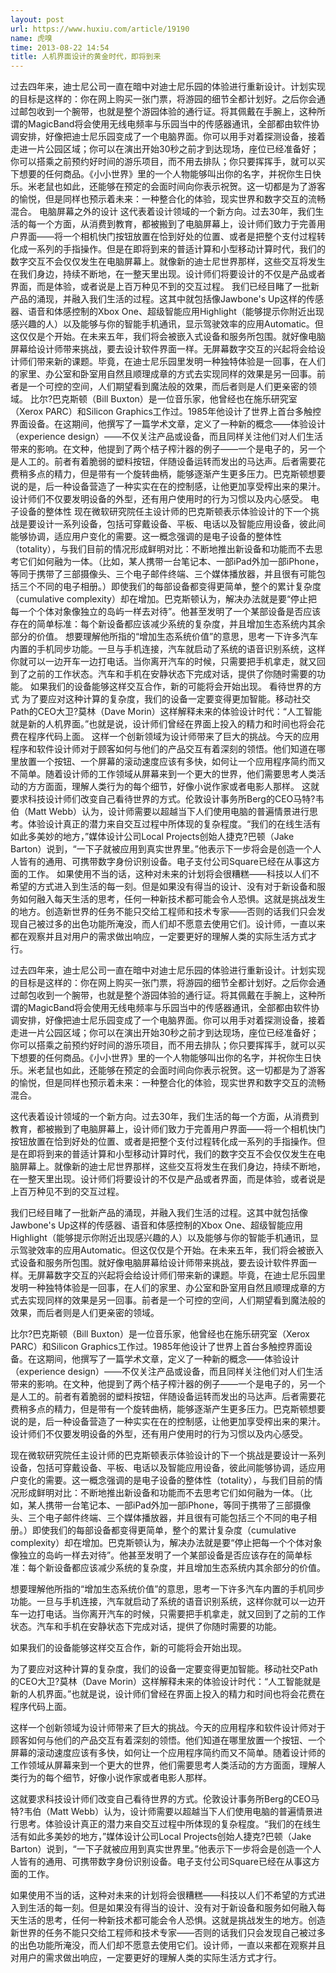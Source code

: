 ```yaml
---
layout: post
url: https://www.huxiu.com/article/19190
name: 虎嗅
time: 2013-08-22 14:54
title: 人机界面设计的黄金时代，即将到来
---
```

过去四年来，迪士尼公司一直在暗中对迪士尼乐园的体验进行重新设计。计划实现的目标是这样的：你在网上购买一张门票，将游园的细节全都计划好。之后你会通过邮包收到一个腕带，也就是整个游园体验的通行证。将其佩戴在手腕上，这种所谓的MagicBand将会使用无线电频率与乐园当中的传感器通讯，全部都由软件协调安排，好像把迪士尼乐园变成了一个电脑界面。你可以用手对着探测设备，接着走进一片公园区域；你可以在演出开始30秒之前才到达现场，座位已经准备好；你可以搭乘之前预约好时间的游乐项目，而不用去排队；你只要挥挥手，就可以买下想要的任何商品。《小小世界》里的一个人物能够叫出你的名字，并祝你生日快乐。米老鼠也如此，还能够在预定的会面时间向你表示祝贺。这一切都是为了游客的愉悦，但是同样也预示着未来：一种整合化的体验，现实世界和数字交互的流畅混合。 电脑屏幕之外的设计 这代表着设计领域的一个新方向。过去30年，我们生活的每一个方面，从消费到教育，都被搬到了电脑屏幕上，设计师们致力于完善用户界面——将一个相机快门按钮放置在恰到好处的位置、或者是把整个支付过程转化成一系列的手指操作。但是在即将到来的普适计算和小型移动计算时代，我们的数字交互不会仅仅发生在电脑屏幕上。就像新的迪士尼世界那样，这些交互将发生在我们身边，持续不断地，在一整天里出现。设计师们将要设计的不仅是产品或者界面，而是体验，或者说是上百万种见不到的交互过程。 我们已经目睹了一批新产品的涌现，并融入我们生活的过程。这其中就包括像Jawbone's Up这样的传感器、语音和体感控制的Xbox One、超级智能应用Highlight（能够提示你附近出现感兴趣的人）以及能够与你的智能手机通讯，显示驾驶效率的应用Automatic。但这仅仅是个开始。在未来五年，我们将会被嵌入式设备和服务所包围。就好像电脑屏幕给设计师带来挑战，要去设计软件界面一样。无屏幕数字交互的兴起将会给设计师们带来新的课题。毕竟，在迪士尼乐园里发明一种独特体验是一回事，在人们的家里、办公室和卧室用自然且顺理成章的方式去实现同样的效果是另一回事。前者是一个可控的空间，人们期望看到魔法般的效果，而后者则是人们更亲密的领域。 比尔?巴克斯顿（Bill Buxton）是一位音乐家，他曾经也在施乐研究室（Xerox PARC）和Silicon Graphics工作过。1985年他设计了世界上首台多触控界面设备。在这期间，他撰写了一篇学术文章，定义了一种新的概念——体验设计（experience design）——不仅关注产品或设备，而且同样关注他们对人们生活带来的影响。在文种，他提到了两个桔子榨汁器的例子——一个是电子的，另一个是人工的。前者有着脆弱的塑料按钮，伴随设备运转而发出的马达声。后者需要花费稍多点的精力，但是带有一个旋转曲柄，能够逐渐产生更多压力。巴克斯顿想要说的是，后一种设备营造了一种实实在在的控制感，让他更加享受榨出来的果汁。设计师们不仅要发明设备的外型，还有用户使用时的行为习惯以及内心感受。 电子设备的整体性 现在微软研究院任主设计师的巴克斯顿表示体验设计的下一个挑战是要设计一系列设备，包括可穿戴设备、平板、电话以及智能应用设备，彼此间能够协调，适应用户变化的需要。这一概念强调的是电子设备的整体性（totality），与我们目前的情况形成鲜明对比：不断地推出新设备和功能而不去思考它们如何融为一体。（比如，某人携带一台笔记本、一部iPad外加一部iPhone，等同于携带了三部摄像头、三个电子邮件终端、三个媒体播放器，并且很有可能包括三个不同的电子相册。）即使我们的每部设备都变得更简单，整个的累计复杂度（cumulative complexity）却在增加。巴克斯顿认为，解决办法就是要“停止把每一个个体对象像独立的岛屿一样去对待”。他甚至发明了一个某部设备是否应该存在的简单标准：每个新设备都应该减少系统的复杂度，并且增加生态系统内其余部分的价值。 想要理解他所指的“增加生态系统价值”的意思，思考一下许多汽车内置的手机同步功能。一旦与手机连接，汽车就启动了系统的语音识别系统，这样你就可以一边开车一边打电话。当你离开汽车的时候，只需要把手机拿走，就又回到了之前的工作状态。汽车和手机在安静状态下完成对话，提供了你随时需要的功能。 如果我们的设备能够这样交互合作，新的可能将会开始出现。 看待世界的方式 为了要应对这种计算的复杂度，我们的设备一定要变得更加智能。移动社交Path的CEO大卫?莫林（Dave Morin）这样解释未来的体验设计时代：“人工智能就是新的人机界面。”也就是说，设计师们曾经在界面上投入的精力和时间也将会花费在程序代码上面。 这样一个创新领域为设计师带来了巨大的挑战。今天的应用程序和软件设计师对于顾客如何与他们的产品交互有着深刻的领悟。他们知道在哪里放置一个按钮、一个屏幕的滚动速度应该有多快，如何让一个应用程序简约而又不简单。随着设计师的工作领域从屏幕来到一个更大的世界，他们需要思考人类活动的方方面面，理解人类行为的每个细节，好像小说作家或者电影人那样。 这就要求科技设计师们改变自己看待世界的方式。伦敦设计事务所Berg的CEO马特?韦伯（Matt Webb）认为，设计师需要以超越当下人们使用电脑的普遍情景进行思考。体验设计真正的潜力来自交互过程中所体现的复杂程度。“我们的在线生活有如此多美妙的地方，”媒体设计公司Local Projects创始人捷克?巴顿（Jake Barton）说到，“一下子就被应用到真实世界里。”他表示下一步将会是创造一个人人皆有的通用、可携带数字身份识别设备。电子支付公司Square已经在从事这方面的工作。 如果使用不当的话，这种对未来的计划将会很糟糕——科技以人们不希望的方式进入到生活的每一刻。但是如果没有得当的设计、没有对于新设备和服务如何融入每天生活的思考，任何一种新技术都可能会令人恐惧。这就是挑战发生的地方。创造新世界的任务不能只交给工程师和技术专家——否则的话我们只会发现自己被过多的出色功能所淹没，而人们却不愿意去使用它们。设计师，一直以来都在观察并且对用户的需求做出响应，一定要更好的理解人类的实际生活方式才行。

过去四年来，迪士尼公司一直在暗中对迪士尼乐园的体验进行重新设计。计划实现的目标是这样的：你在网上购买一张门票，将游园的细节全都计划好。之后你会通过邮包收到一个腕带，也就是整个游园体验的通行证。将其佩戴在手腕上，这种所谓的MagicBand将会使用无线电频率与乐园当中的传感器通讯，全部都由软件协调安排，好像把迪士尼乐园变成了一个电脑界面。你可以用手对着探测设备，接着走进一片公园区域；你可以在演出开始30秒之前才到达现场，座位已经准备好；你可以搭乘之前预约好时间的游乐项目，而不用去排队；你只要挥挥手，就可以买下想要的任何商品。《小小世界》里的一个人物能够叫出你的名字，并祝你生日快乐。米老鼠也如此，还能够在预定的会面时间向你表示祝贺。这一切都是为了游客的愉悦，但是同样也预示着未来：一种整合化的体验，现实世界和数字交互的流畅混合。

这代表着设计领域的一个新方向。过去30年，我们生活的每一个方面，从消费到教育，都被搬到了电脑屏幕上，设计师们致力于完善用户界面——将一个相机快门按钮放置在恰到好处的位置、或者是把整个支付过程转化成一系列的手指操作。但是在即将到来的普适计算和小型移动计算时代，我们的数字交互不会仅仅发生在电脑屏幕上。就像新的迪士尼世界那样，这些交互将发生在我们身边，持续不断地，在一整天里出现。设计师们将要设计的不仅是产品或者界面，而是体验，或者说是上百万种见不到的交互过程。

我们已经目睹了一批新产品的涌现，并融入我们生活的过程。这其中就包括像Jawbone's Up这样的传感器、语音和体感控制的Xbox One、超级智能应用Highlight（能够提示你附近出现感兴趣的人）以及能够与你的智能手机通讯，显示驾驶效率的应用Automatic。但这仅仅是个开始。在未来五年，我们将会被嵌入式设备和服务所包围。就好像电脑屏幕给设计师带来挑战，要去设计软件界面一样。无屏幕数字交互的兴起将会给设计师们带来新的课题。毕竟，在迪士尼乐园里发明一种独特体验是一回事，在人们的家里、办公室和卧室用自然且顺理成章的方式去实现同样的效果是另一回事。前者是一个可控的空间，人们期望看到魔法般的效果，而后者则是人们更亲密的领域。

比尔?巴克斯顿（Bill Buxton）是一位音乐家，他曾经也在施乐研究室（Xerox PARC）和Silicon Graphics工作过。1985年他设计了世界上首台多触控界面设备。在这期间，他撰写了一篇学术文章，定义了一种新的概念——体验设计（experience design）——不仅关注产品或设备，而且同样关注他们对人们生活带来的影响。在文种，他提到了两个桔子榨汁器的例子——一个是电子的，另一个是人工的。前者有着脆弱的塑料按钮，伴随设备运转而发出的马达声。后者需要花费稍多点的精力，但是带有一个旋转曲柄，能够逐渐产生更多压力。巴克斯顿想要说的是，后一种设备营造了一种实实在在的控制感，让他更加享受榨出来的果汁。设计师们不仅要发明设备的外型，还有用户使用时的行为习惯以及内心感受。

现在微软研究院任主设计师的巴克斯顿表示体验设计的下一个挑战是要设计一系列设备，包括可穿戴设备、平板、电话以及智能应用设备，彼此间能够协调，适应用户变化的需要。这一概念强调的是电子设备的整体性（totality），与我们目前的情况形成鲜明对比：不断地推出新设备和功能而不去思考它们如何融为一体。（比如，某人携带一台笔记本、一部iPad外加一部iPhone，等同于携带了三部摄像头、三个电子邮件终端、三个媒体播放器，并且很有可能包括三个不同的电子相册。）即使我们的每部设备都变得更简单，整个的累计复杂度（cumulative complexity）却在增加。巴克斯顿认为，解决办法就是要“停止把每一个个体对象像独立的岛屿一样去对待”。他甚至发明了一个某部设备是否应该存在的简单标准：每个新设备都应该减少系统的复杂度，并且增加生态系统内其余部分的价值。

想要理解他所指的“增加生态系统价值”的意思，思考一下许多汽车内置的手机同步功能。一旦与手机连接，汽车就启动了系统的语音识别系统，这样你就可以一边开车一边打电话。当你离开汽车的时候，只需要把手机拿走，就又回到了之前的工作状态。汽车和手机在安静状态下完成对话，提供了你随时需要的功能。

如果我们的设备能够这样交互合作，新的可能将会开始出现。

为了要应对这种计算的复杂度，我们的设备一定要变得更加智能。移动社交Path的CEO大卫?莫林（Dave Morin）这样解释未来的体验设计时代：“人工智能就是新的人机界面。”也就是说，设计师们曾经在界面上投入的精力和时间也将会花费在程序代码上面。

这样一个创新领域为设计师带来了巨大的挑战。今天的应用程序和软件设计师对于顾客如何与他们的产品交互有着深刻的领悟。他们知道在哪里放置一个按钮、一个屏幕的滚动速度应该有多快，如何让一个应用程序简约而又不简单。随着设计师的工作领域从屏幕来到一个更大的世界，他们需要思考人类活动的方方面面，理解人类行为的每个细节，好像小说作家或者电影人那样。

这就要求科技设计师们改变自己看待世界的方式。伦敦设计事务所Berg的CEO马特?韦伯（Matt Webb）认为，设计师需要以超越当下人们使用电脑的普遍情景进行思考。体验设计真正的潜力来自交互过程中所体现的复杂程度。“我们的在线生活有如此多美妙的地方，”媒体设计公司Local Projects创始人捷克?巴顿（Jake Barton）说到，“一下子就被应用到真实世界里。”他表示下一步将会是创造一个人人皆有的通用、可携带数字身份识别设备。电子支付公司Square已经在从事这方面的工作。

如果使用不当的话，这种对未来的计划将会很糟糕——科技以人们不希望的方式进入到生活的每一刻。但是如果没有得当的设计、没有对于新设备和服务如何融入每天生活的思考，任何一种新技术都可能会令人恐惧。这就是挑战发生的地方。创造新世界的任务不能只交给工程师和技术专家——否则的话我们只会发现自己被过多的出色功能所淹没，而人们却不愿意去使用它们。设计师，一直以来都在观察并且对用户的需求做出响应，一定要更好的理解人类的实际生活方式才行。


